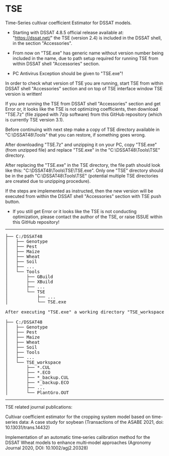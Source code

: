 # TSE

Time-Series cultivar coefficient Estimator for DSSAT models.

* Starting with DSSAT 4.8.5 official release available at: "https://dssat.net/" the TSE (version 2.4) is included in the DSSAT shell, in the section "Accessories".

* From now on "TSE.exe" has generic name without version number being included in the name, due to path setup required for running TSE from within DSSAT shell "Accessories" section.

* PC Antivirus Exception should be given to "TSE.exe"!

In order to check what version of TSE you are running, start TSE from within DSSAT shell "Accessories" section and on top of TSE interface window TSE version is written!

If you are running the TSE from DSSAT shell "Accessories" section and get Error or, it looks like the TSE is not optimizing coefficients, then download "TSE.7z" (file zipped with 7zip software) from this GitHub repository (which is currently TSE version 3.1).

Before continuing with next step make a copy of TSE directory available in "C:\DSSAT48\Tools" that you can restore, if something goes wrong.

After downloading "TSE.7z" and unzipping it on your PC, copy "TSE.exe" (from unzipped file) and replace "TSE.exe" in the "C:\DSSAT48\Tools\TSE" directory.

After replacing the "TSE.exe" in the TSE directory, the file path should look like this: "C:\DSSAT48\Tools\TSE\TSE.exe". Only one "TSE" directory should be in the path "C:\DSSAT48\Tools\TSE" (potential multiple TSE directories are created due to unzipping procedure). 

If the steps are implemented as instructed, then the new version will be executed from within the DSSAT shell "Accessories" section with TSE push button.

* If you still get Error or it looks like the TSE is not conducting optimization, please contact the author of the TSE, or raise ISSUE within this GitHub repository!

------------------------------------------------------------------------------------------------------------

<pre>
├── C:/DSSAT48
│   ├── Genotype
│   ├── Pest
│   ├── Maize
│   ├── Wheat
│   ├── Soil
│   ├── ...	
│   └── Tools
│       ├── GBuild
│       ├── XBuild
│       ├── ...
│       └── TSE
│           ├── ...
│           └── TSE.exe	

After executing "TSE.exe" a working directory "TSE_workspace" is created where optimization is conducted and optimization output files saved:

├── C:/DSSAT48
│   ├── Genotype
│   ├── Pest
│   ├── Maize
│   ├── Wheat
│   ├── Soil
│   ├── Tools	
│   ├── ...	
│   └── TSE_workspace
│       ├── *.CUL
│       ├── *.ECO
│       ├── *_backup.CUL	
│       ├── *_backup.ECO
│       ├── ...	
│       └── PlantGro.OUT
</pre>
------------------------------------------------------------------------------------------------------------

TSE related journal publications:

Cultivar coefficient estimator for the cropping system model based on time-series data: A case study for soybean (Transactions of the ASABE 2021, doi: 10.13031/trans.14432)

Implementation of an automatic time‐series calibration method for the DSSAT Wheat models to enhance multi‐model approaches (Agronomy Journal 2020, DOI: 10.1002/agj2.20328)

